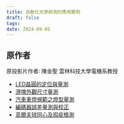 ```yaml
---
title: 自動化光學檢測的應用實例
draft: false
tags: 
date: 2024-09-05
---
```


## 原作者
原投影片作者:  陳金聖
雲林科技大學電機系教授

- [LED晶圓的定位與量測](https://www.youtube.com/watch?v=WiaFzjZL_r0&list=PLI6pJZaOCtF0yLRQrV7JOBUaAfJ8Q-elm&index=39&pp=iAQB)
- [滑塊外觀尺寸量測](https://www.youtube.com/watch?v=Y96KDQJ04_M&list=PLI6pJZaOCtF0yLRQrV7JOBUaAfJ8Q-elm&index=40&pp=iAQB)
- [汽車車燈規範之燈型量測](https://www.youtube.com/watch?v=_6tPfv8qlJc&list=PLI6pJZaOCtF0yLRQrV7JOBUaAfJ8Q-elm&index=41&pp=iAQB)
- [編碼器誤差量測與校正](https://www.youtube.com/watch?v=viDydEhZB5E&list=PLI6pJZaOCtF0yLRQrV7JOBUaAfJ8Q-elm&index=42&pp=iAQB)
- [高爾夫球同心及瑕疵檢測](https://www.youtube.com/watch?v=ZNJ51ZflU14&list=PLI6pJZaOCtF0yLRQrV7JOBUaAfJ8Q-elm&index=43&pp=iAQB)